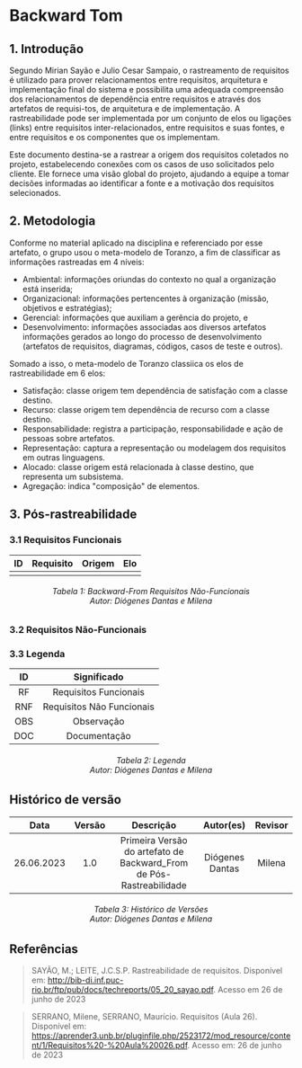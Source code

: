 # Backward Tom

## 1. Introdução

Segundo Mirian Sayão e Julio Cesar Sampaio, o rastreamento de requisitos é utilizado para prover relacionamentos entre requisitos, arquitetura e implementação final do sistema e possibilita uma adequada compreensão dos relacionamentos de dependência entre requisitos e através dos artefatos de requisi-tos, de arquitetura e de implementação. A rastreabilidade pode ser implementada por um conjunto de elos ou ligações (links) entre requisitos inter-relacionados, entre requisitos e suas fontes, e entre requisitos e os componentes que os implementam.

Este documento destina-se a rastrear a origem dos requisitos coletados no projeto, estabelecendo conexões com os casos de uso solicitados pelo cliente. Ele fornece uma visão global do projeto, ajudando a equipe a tomar decisões informadas ao identificar a fonte e a motivação dos requisitos selecionados.

## 2. Metodologia

Conforme no material aplicado na disciplina e referenciado por esse artefato, o grupo usou o meta-modelo de Toranzo, a fim de classificar as informações rastreadas em 4 níveis:

* Ambiental: informações oriundas do contexto no qual a organização está inserida;
* Organizacional: informações pertencentes à organização (missão, objetivos e estratégias);
* Gerencial: informações que auxiliam a gerência do projeto, e
* Desenvolvimento: informações associadas aos diversos artefatos informações gerados ao longo do processo de desenvolvimento (artefatos de requisitos, diagramas, códigos, casos de teste e outros).

Somado a isso, o meta-modelo de Toranzo classiica os elos de rastreabilidade em 6 elos:

* Satisfação: classe origem tem dependência de satisfação com a classe destino.
* Recurso: classe origem tem dependência de recurso com a classe destino.
* Responsabilidade: registra a participação, responsabilidade e ação de pessoas sobre artefatos.
* Representação: captura a representação ou modelagem dos requisitos em outras linguagens.
* Alocado: classe origem está relacionada à classe destino, que representa um subsistema.
* Agregação: indica "composição" de elementos.

## 3. Pós-rastreabilidade 

### 3.1 Requisitos Funcionais

|    ID    | Requisito | Origem                                                                      | Elo |
| :--------: | :----: | :----------------------------------------------------------------------------: | :--------: |
|  |     | |  |

<h6 align = "center"> Tabela 1: Backward-From Requisitos Não-Funcionais
<br> Autor: Diógenes Dantas e Milena</h6>

### 3.2 Requisitos Não-Funcionais



### 3.3 Legenda

|    ID    | Significado |
| :--------: | :----: |
| RF |  Requisitos Funcionais  |
| RNF |  Requisitos Não Funcionais  |
| OBS |  Observação  |
| DOC |  Documentação  |


<h6 align = "center"> Tabela 2: Legenda
<br> Autor: Diógenes Dantas e Milena </h6>


## Histórico de versão
|    Data    | Versão | Descrição                                                                      | Autor(es)  | Revisor  |
| :--------: | :----: | :----------------------------------------------------------------------------: | :--------: | :------: |
| 26.06.2023 | 1.0    | Primeira Versão do artefato de Backward_From de Pós-Rastreabilidade |   Diógenes Dantas   |  Milena  |

<h6 align = "center"> Tabela 3: Histórico de Versões
<br> Autor: Diógenes Dantas e Milena </h6>

## Referências

>SAYÃO, M.; LEITE, J.C.S.P. Rastreabilidade de requisitos. Disponível em: http://bib-di.inf.puc-rio.br/ftp/pub/docs/techreports/05_20_sayao.pdf. Acesso em 26 de junho de 2023

>SERRANO, Milene, SERRANO, Maurício. Requisitos (Aula 26). Disponível em: https://aprender3.unb.br/pluginfile.php/2523172/mod_resource/content/1/Requisitos%20-%20Aula%20026.pdf. Acesso em: 26 de junho de 2023

